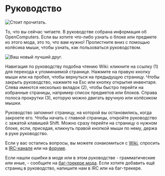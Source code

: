 # Руководство

![Стоит прочитать.](oredict:oc:manual)

То, что вы сейчас читаете. В руководстве собрана информация об OpenComputers. Если вы хотите что-либо узнать о блоке или предмете из этого мода, это то, что вам нужно! Пролистните вниз с помощью колёсика мыши, чтобы узнать, как пользоваться руководством.

![Ваш новый лучший друг.](opencomputers:doc/img/manual.png)

Навигация по руководству подобна чтению Wiki: кликните на ссылку (1) для перехода к упоминаемой странице. Нажмите на правую кнопку мыши или на пробел, чтобы вернуться на предыдущую страницу. Чтобы закрыть руководство, нажмите на Esc или кнопку открытия инвентаря. Слева имеются несколько вкладок (2), чтобы быстро перейти на избранные страницы, например список предметов или блоков. Справа полоса прокрутки (3), которую можно двигать вручную или колёсиком мышки.

Руководство запомнит страницу, на которой вы остановились, когда закроете его. Чтобы начать с главной страницы, откройте руководство с зажатой клавишей Shift. Можно сразу перейти на страницу о нужном блоке, если, приседая, кликнуть правой кнопкой мыши по нему, держа в руке руководство.

Если у вас остались вопросы, вы можете ознакомиться с [Wiki](https://ocdoc.cil.li), спросить в [IRC-канале](http://webchat.esper.net/?channels=#oc) или на [форуме](https://oc.cil.li/).

Если нашли ошибки в моде или в этом руководстве - грамматические или иные, - сообщите на [баг-трекере мода](https://github.com/MightyPirates/OpenComputers/issues). Если хотите добавить ещё страниц в руководство, напишите нам в IRC или на баг-трекере.
